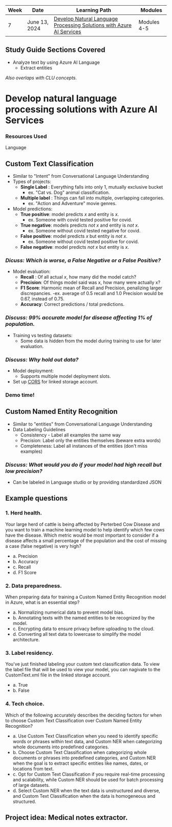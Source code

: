 | Week | Date         | Learning Path                                                                                                                                                                               | Modules                         |
|------|--------------|---------------------------------------------------------------------------------------------------------------------------------------------------------------------------------------------|---------------------------------|
| 7    | June 13, 2024| [Develop Natural Language Processing Solutions with Azure AI Services](https://learn.microsoft.com/en-us/training/paths/develop-language-solutions-azure-ai/)                                | Modules 4-5                     |

## Study Guide Sections Covered

* Analyze text by using Azure AI Language
    - Extract entities

_Also overlaps with CLU concepts._

# Develop natural language processing solutions with Azure AI Services

### Resources Used

Language

## Custom Text Classification

* Similar to "Intent" from Conversational Language Understanding
* Types of projects:
    - **Single Label** : Everything falls into only 1, mutually exclusive bucket
        - ex. "Cat vs. Dog" animal classification.
    - **Multiple label** : Things can fall into multiple, overlapping categories.
        - ex. "Action and Adventure" movie genres.
* Model predictions:
    - **True positive**: model predicts _x_ and entity is _x_.
        - ex. Someone with covid tested positive for covid.
    - **True negative**: models predicts _not x_ and entity is _not x_.
        - ex. Someone without covid tested negative for covid.
    - **False positive**: model predicts _x_ but entity is _not x_.
        - ex. Someone without covid tested positive for covid.
    - **False negative**: model predicts _not x_ but entity is _x_.
### _Dicuss: Which is worse, a False Negative or a False Positive?_
* Model evaluation:
    - **Recall** : Of all actual _x_, how many did the model catch?
    - **Precision**: Of things model said was x, how many were actually x?
    - **F1 Score**: Harmonic mean of Recall and Precision, penalizing larger discrepancies.
        -ex. average of 0.5 recall and 1.0 Precision would be 0.67, instead of 0.75. 
    - **Accuracy**: Correct predictions / total predictions.
### _Discuss: 99% accurate model for disease affecting 1% of population._
* Training vs testing datasets:
    - Some data is hidden from the model during training to use for later evaluation.
### _Discuss: Why hold out data?_        
* Model deployment:
    - Supports multiple model deployment slots.
* Set up [CORS](https://learn.microsoft.com/en-us/azure/ai-services/language-service/custom-text-classification/how-to/create-project?tabs=azure-portal%2Cstudio%2Cmulti-classification#enable-cors-for-your-storage-account) for linked storage account. 

### Demo time!

## Custom Named Entity Recognition

* Similar to "entities" from Conversational Language Understanding
* Data Labeling Guidelines
    - Consistency - Label all examples the same way
    - Precision: Label only the entities themselves (beware extra words)
    - Completeness: Label all instances of the entities (don't miss examples)
### _Discuss: What would you do if your model had high recall but low precision?_ 

* Can be labeled in Language studio or by providing standardized JSON

## Example questions

### 1. Herd health.
Your large herd of cattle is being affected by Perterbed Cow Disease and you want to train a machine learning model to help identify which few cows have the disease.
Which metric would be most important to consider if a disease affects a small percentage of the population and the cost of missing a case (false negative) is very high?
- a. Precision
- b. Accuracy
- c. Recall
- d. F1 Score

### 2. Data preparedness.
When preparing data for training a Custom Named Entity Recognition model in Azure, what is an essential step?
- a. Normalizing numerical data to prevent model bias.
- b. Annotating texts with the named entities to be recognized by the model.
- c. Encrypting data to ensure privacy before uploading to the cloud.
- d. Converting all text data to lowercase to simplify the model architecture.

### 3. Label residency.
You've just finished labeling your custom text classification data. To view the label file that will be used to view your model, you can nagivate to the CustomText.xml file in the linked storage account.
- a. True
- b. False

### 4. Tech choice.
Which of the following accurately describes the deciding factors for when to choose Custom Text Classification over Custom Named Entity Recognition?

- a. Use Custom Text Classification when you need to identify specific words or phrases within text data, and Custom NER when categorizing whole documents into predefined categories.
- b. Choose Custom Text Classification when categorizing whole documents or phrases into predefined categories, and Custom NER when the goal is to extract specific entities like names, dates, or locations from text.
- c. Opt for Custom Text Classification if you require real-time processing and scalability, while Custom NER should be used for batch processing of large datasets.
- d. Select Custom NER when the text data is unstructured and diverse, and Custom Text Classification when the data is homogeneous and structured.


## Project idea: Medical notes extractor.